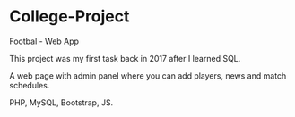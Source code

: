 # College-Project
Footbal - Web App

This project was my first task back in 2017 after I learned SQL.

A web page with admin panel where you can add players, news and match schedules.

PHP, MySQL, Bootstrap, JS.
